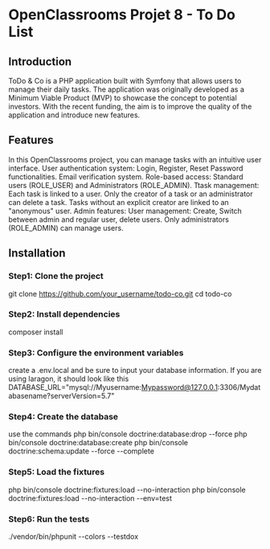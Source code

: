 # OpenClassrooms Projet 8 - To Do List

## Introduction 
ToDo & Co is a PHP application built with Symfony that allows users to manage their daily tasks. The application was originally developed as a Minimum Viable Product (MVP) to showcase the concept to potential investors. With the recent funding, the aim is to improve the quality of the application and introduce new features.

## Features
In this OpenClassrooms project, you can manage tasks with an intuitive user interface.
User authentication system:
    Login, Register, Reset Password functionalities.
    Email verification system.
    Role-based access: Standard users (ROLE_USER) and Administrators (ROLE_ADMIN).
Ttask management:
    Each task is linked to a user.
    Only the creator of a task or an administrator can delete a task.
    Tasks without an explicit creator are linked to an "anonymous" user.
Admin features:
    User management: Create, Switch between admin and regular user, delete users.
    Only administrators (ROLE_ADMIN) can manage users.


## Installation
### Step1: Clone the project
git clone https://github.com/your_username/todo-co.git
cd todo-co

### Step2: Install dependencies
composer install

### Step3: Configure the environment variables
create a .env.local and be sure to input your database information. If you are using laragon, it should look like this
DATABASE_URL="mysql://Myusername:Mypassword@127.0.0.1:3306/Mydatabasename?serverVersion=5.7"

### Step4: Create the database
use the commands
php bin/console doctrine:database:drop --force
php bin/console doctrine:database:create
php bin/console doctrine:schema:update --force --complete

### Step5: Load the fixtures
php bin/console doctrine:fixtures:load --no-interaction
php bin/console doctrine:fixtures:load --no-interaction --env=test

### Step6: Run the tests
./vendor/bin/phpunit --colors --testdox
